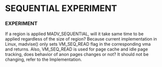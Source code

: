 # SEQUENTIAL EXPERIMENT

### EXPERIMENT
If a region is applied MADV_SEQUENTIAL, will it take same time to be applied
regardless of the size of region? Because current implementation in Linux,
madvise() only sets VM_SEQ_READ flag in the corresponding vma and returns.
Also, VM_SEQ_READ is used for page cache and idle page tracking, does behavior
of anon pages changes or not? It should not be changing, refer to the
Implementation.
